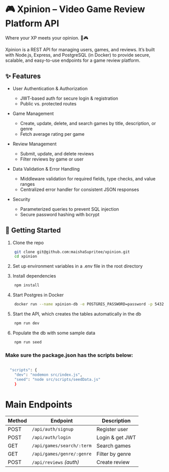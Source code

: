 # 🎮 Xpinion – Video Game Review Platform API

Where your XP meets your opinion. 💬🎮

Xpinion is a REST API for managing users, games, and reviews.
It’s built with Node.js, Express, and PostgreSQL (in Docker) to provide secure, scalable, and easy-to-use endpoints for a game review platform.

## ✨ Features

- User Authentication & Authorization

  - JWT-based auth for secure login & registration
  - Public vs. protected routes

- Game Management

  - Create, update, delete, and search games by title, description, or genre
  - Fetch average rating per game

- Review Management

  - Submit, update, and delete reviews
  - Filter reviews by game or user

- Data Validation & Error Handling

  - Middleware validation for required fields, type checks, and value ranges
  - Centralized error handler for consistent JSON responses

- Security
  - Parameterized queries to prevent SQL injection
  - Secure password hashing with bcrypt

## 🚀 Getting Started

1. Clone the repo

```bash
    git clone git@github.com:maishaSupritee/xpinion.git
    cd xpinion
```

2. Set up environment variables in a .env file in the root directory

3. Install dependencies

```bash
    npm install
```

4. Start Postgres in Docker

```bash
    docker run --name xpinion-db -e POSTGRES_PASSWORD=password -p 5432:5432 -d postgres
```

5. Start the API, which creates the tables automatically in the db

```bash
    npm run dev
```

6. Populate the db with some sample data

```bash
    npm run seed
```

### Make sure the package.json has the scripts below:

```bash

  "scripts": {
    "dev": "nodemon src/index.js",
    "seed": "node src/scripts/seedData.js"
    }
```

# **Main Endpoints**

| Method | Endpoint                  | Description     |
| ------ | ------------------------- | --------------- |
| POST   | `/api/auth/signup`        | Register user   |
| POST   | `/api/auth/login`         | Login & get JWT |
| GET    | `/api/games/search/:term` | Search games    |
| GET    | `/api/games/genre/:genre` | Filter by genre |
| POST   | `/api/reviews` _(auth)_   | Create review   |
